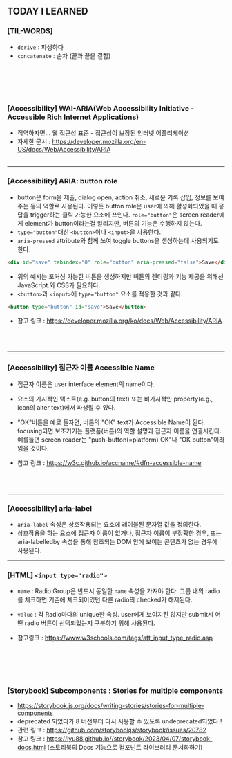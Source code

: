 ## TODAY I LEARNED

### [TIL-WORDS]

- `derive` : 파생하다
- `concatenate` : 순차 (끝과 끝을 결합)

## <br/><br/>

### [Accessibility] WAI-ARIA(Web Accessibility Initiative - Accessible Rich Internet Applications)

- 직역하자면... 웹 접근성 표준 - 접근성이 보장된 인터넷 어플리케이션
- 자세한 문서 : https://developer.mozilla.org/en-US/docs/Web/Accessibility/ARIA
  <br/><br/>

---

### [Accessibility] ARIA: button role

- button은 form을 제출, dialog open, action 취소, 새로운 기록 삽입, 정보를 보여주는 등의 역할로 사용된다. 이렇듯 button role은 user에 의해 활성화되었을 때 응답을 trigger하는 클릭 가능한 요소에 쓰인다. `role="button"`은 screen reader에게 element가 button이라는걸 알리지만, 버튼의 기능은 수행하지 않는다.
- `type="button"`대신 `<button>`이나 `<input>`을 사용한다.
- `aria-pressed` attribute와 함께 쓰여 toggle buttons을 생성하는데 사용되기도 한다.

```html
<div id="save" tabindex="0" role="button" aria-pressed="false">Save</div>
```

- 위의 예시는 포커싱 가능한 버튼을 생성하지만 버튼의 렌더링과 기능 제공을 위해선 JavaScript.와 CSS가 필요하다.
- `<button>`과 `<input>`에 `type="button"` 요소를 적용한 것과 같다.

```html
<button type="button" id="save">Save</button>
```

- 참고 링크 : https://developer.mozilla.org/ko/docs/Web/Accessibility/ARIA

<br/><br/>

---

### [Accessibility] 접근자 이름 Accessible Name

- 접근자 이름은 user interface element의 name이다.

- 요소의 가시적인 텍스트(e.g.,button의 text) 또는 비가시적인 property(e.g., icon의 alter text)에서 파생될 수 있다.

- "OK"버튼을 예로 들자면, 버튼의 "OK" text가 Accessible Name이 된다. focusing되면 보조기기는 플랫폼(버튼)의 역할 설명과 접근자 이름을 연결시킨다. 예를들면 screen reader는 "push-button(=platform) OK"나 "OK button"이라 읽을 것이다.

- 참고 링크 : https://w3c.github.io/accname/#dfn-accessible-name

<br/><br/>

---

### [Accessibility] aria-label

- `aria-label` 속성은 상호작용되는 요소에 레이블된 문자열 값을 정의한다.
- 상호작용을 하는 요소에 접근자 이름이 없거나, 접근자 이름이 부정확한 경우, 또는 aria-labelledby 속성을 통해 참조되는 DOM 안에 보이는 콘텐츠가 없는 경우에 사용된다.

---

### [HTML] `<input type="radio">`

- `name` : Radio Group은 반드시 동일한 `name` 속성을 가져야 한다. 그룹 내의 radio를 체크하면 기존에 체크되어있던 다른 radio의 checked가 해제된다.
- `value` : 각 Radio마다의 unique한 속성. user에게 보여지진 않지만 submit시 어떤 radio 버튼이 선택되었는지 구분하기 위해 사용된다.

- 참고링크 : https://www.w3schools.com/tags/att_input_type_radio.asp

## <br/><br/>

### [Storybook] Subcomponents : Stories for multiple components

- https://storybook.js.org/docs/writing-stories/stories-for-multiple-components
- deprecated 되었다가 8 버전부터 다시 사용할 수 있도록 undeprecated되었다 !
- 관련 링크 : https://github.com/storybookjs/storybook/issues/20782
- 참고 링크 : https://iyu88.github.io//storybook/2023/04/07/storybook-docs.html (스토리북의 Docs 기능으로 컴포넌트 라이브러리 문서화하기)

<br/><br/>
